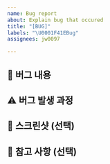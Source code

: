 ```yaml
---
name: Bug report
about: Explain bug that occured
title: "[BUG]"
labels: "\U0001F41EBug"
assignees: jw0097

---
```


## 🐞 버그 내용

## ⚠️ 버그 발생 과정

## 📸 스크린샷 (선택)

## 🔆 참고 사항 (선택)
